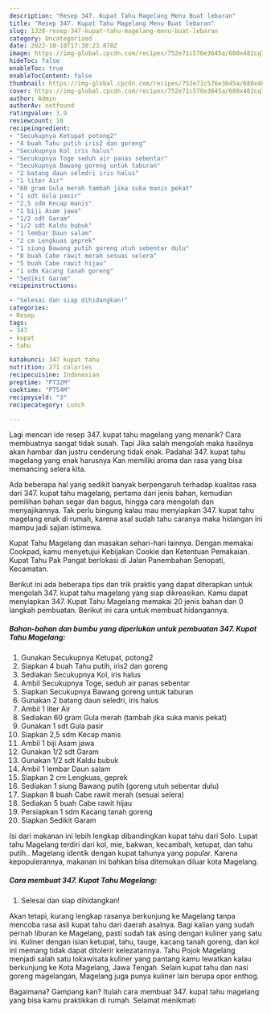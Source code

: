 ```yaml
---
description: "Resep 347. Kupat Tahu Magelang Menu Buat lebaran"
title: "Resep 347. Kupat Tahu Magelang Menu Buat lebaran"
slug: 1328-resep-347-kupat-tahu-magelang-menu-buat-lebaran
category: Uncategorized
date: 2022-10-10T17:30:23.870Z
image: https://img-global.cpcdn.com/recipes/752e71c576e3645a/680x482cq70/347-kupat-tahu-magelang-foto-resep-utama.jpg
hideToc: false
enableToc: true
enableTocContent: false
thumbnail: https://img-global.cpcdn.com/recipes/752e71c576e3645a/680x482cq70/347-kupat-tahu-magelang-foto-resep-utama.jpg
cover: https://img-global.cpcdn.com/recipes/752e71c576e3645a/680x482cq70/347-kupat-tahu-magelang-foto-resep-utama.jpg
author: Admin
authorAv: notfound
ratingvalue: 3.9
reviewcount: 10
recipeingredient:
- "Secukupnya Ketupat potong2"
- "4 buah Tahu putih iris2 dan goreng"
- "Secukupnya Kol iris halus"
- "Secukupnya Toge seduh air panas sebentar"
- "Secukupnya Bawang goreng untuk taburan"
- "2 batang daun seledri iris halus"
- "1 liter Air"
- "60 gram Gula merah tambah jika suka manis pekat"
- "1 sdt Gula pasir"
- "2,5 sdm Kecap manis"
- "1 biji Asam jawa"
- "1/2 sdt Garam"
- "1/2 sdt Kaldu bubuk"
- "1 lembar Daun salam"
- "2 cm Lengkuas geprek"
- "1 siung Bawang putih goreng utuh sebentar dulu"
- "8 buah Cabe rawit merah sesuai selera"
- "5 buah Cabe rawit hijau"
- "1 sdm Kacang tanah goreng"
- "Sedikit Garam"
recipeinstructions:

- "Selesai dan siap dihidangkan!"
categories:
- Resep
tags:
- 347
- kupat
- tahu

katakunci: 347 kupat tahu 
nutrition: 271 calories
recipecuisine: Indonesian
preptime: "PT32M"
cooktime: "PT54M"
recipeyield: "3"
recipecategory: Lunch

---
```



Lagi mencari ide resep 347. kupat tahu magelang yang menarik? Cara membuatnya sangat tidak susah. Tapi Jika salah mengolah maka hasilnya akan hambar dan justru cenderung tidak enak. Padahal 347. kupat tahu magelang yang enak harusnya Kan memiliki aroma dan rasa yang bisa memancing selera kita.


Ada beberapa hal yang sedikit banyak berpengaruh terhadap kualitas rasa dari 347. kupat tahu magelang, pertama dari jenis bahan, kemudian pemilihan bahan segar dan bagus, hingga cara mengolah dan menyajikannya. Tak perlu bingung kalau mau menyiapkan 347. kupat tahu magelang enak di rumah, karena asal sudah tahu caranya maka hidangan ini mampu jadi sajian istimewa.

Kupat Tahu Magelang dan masakan sehari-hari lainnya. Dengan memakai Cookpad, kamu menyetujui Kebijakan Cookie dan Ketentuan Pemakaian. Kupat Tahu Pak Pangat berlokasi di Jalan Panembahan Senopati, Kecamatan.


Berikut ini ada beberapa tips dan trik praktis yang dapat diterapkan untuk mengolah 347. kupat tahu magelang yang siap dikreasikan. Kamu dapat menyiapkan 347. Kupat Tahu Magelang memakai 20 jenis bahan dan 0 langkah pembuatan. Berikut ini cara untuk membuat hidangannya.

<!--inarticleads1-->

##### Bahan-bahan dan bumbu yang diperlukan untuk pembuatan 347. Kupat Tahu Magelang:

1. Gunakan Secukupnya Ketupat, potong2
1. Siapkan 4 buah Tahu putih, iris2 dan goreng
1. Sediakan Secukupnya Kol, iris halus
1. Ambil Secukupnya Toge, seduh air panas sebentar
1. Siapkan Secukupnya Bawang goreng untuk taburan
1. Gunakan 2 batang daun seledri, iris halus
1. Ambil 1 liter Air
1. Sediakan 60 gram Gula merah (tambah jika suka manis pekat)
1. Gunakan 1 sdt Gula pasir
1. Siapkan 2,5 sdm Kecap manis
1. Ambil 1 biji Asam jawa
1. Gunakan 1/2 sdt Garam
1. Gunakan 1/2 sdt Kaldu bubuk
1. Ambil 1 lembar Daun salam
1. Siapkan 2 cm Lengkuas, geprek
1. Sediakan 1 siung Bawang putih (goreng utuh sebentar dulu)
1. Siapkan 8 buah Cabe rawit merah (sesuai selera)
1. Sediakan 5 buah Cabe rawit hijau
1. Persiapkan 1 sdm Kacang tanah goreng
1. Siapkan Sedikit Garam


Isi dari makanan ini lebih lengkap dibandingkan kupat tahu dari Solo. Lupat tahu Magelang terdiri dari kol, mie, bakwan, kecambah, ketupat, dan tahu putih.. Magelang identik dengan kupat tahunya yang popular. Karena kepopulerannya, makanan ini bahkan bisa ditemukan diluar kota Magelang. 

<!--inarticleads2-->

##### Cara membuat 347. Kupat Tahu Magelang:


1. Selesai dan siap dihidangkan!

Akan tetapi, kurang lengkap rasanya berkunjung ke Magelang tanpa mencoba rasa asli kupat tahu dari daerah asalnya. Bagi kalian yang sudah pernah liburan ke Magelang, pasti sudah tak asing dengan kuliner yang satu ini. Kuliner dengan isian ketupat, tahu, tauge, kacang tanah goreng, dan kol ini memang tidak dapat ditolerir kelezatannya. Tahu Pojok Magelang menjadi salah satu lokawisata kuliner yang pantang kamu lewatkan kalau berkunjung ke Kota Magelang, Jawa Tengah. Selain kupat tahu dan nasi goreng magelangan, Magelang juga punya kuliner lain berupa opor enthog. 

Bagaimana? Gampang kan? Itulah cara membuat 347. kupat tahu magelang yang bisa kamu praktikkan di rumah. Selamat menikmati
